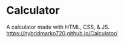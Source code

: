 # Calculator
A calculator made with HTML, CSS, &amp; JS.
https://hybridmarko720.github.io/Calculator/
